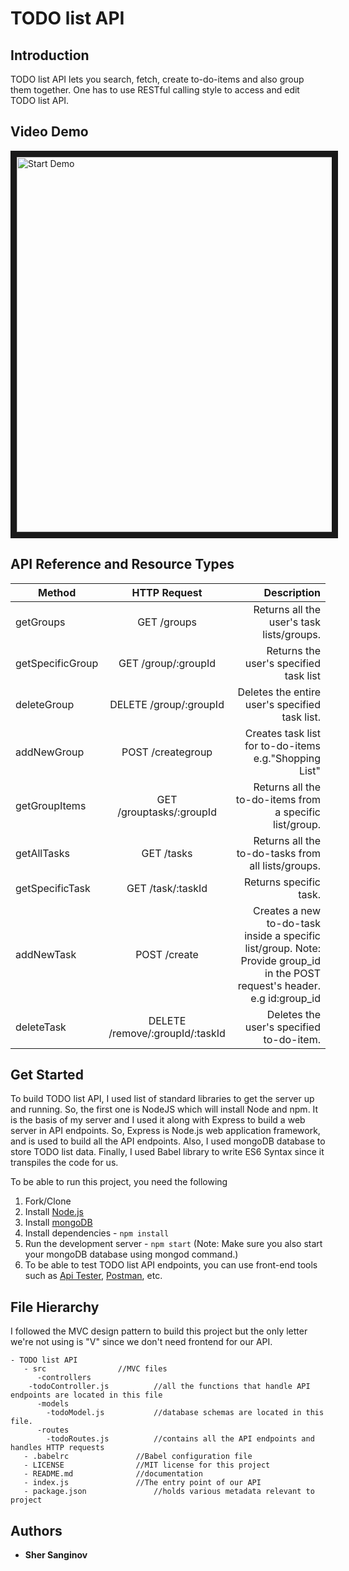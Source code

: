 # TODO list API


## Introduction

TODO list API lets you search, fetch, create to-do-items and also group them together. One has to use RESTful calling style to access and edit TODO list API.

## Video Demo

<a href="https://www.youtube.com/watch?v=XBAy-1FJA4c" target="blank"><img src="https://image.ibb.co/mctJq6/demo.jpg"
alt="Start Demo" width="1000" height="600" border="10" /></a>

## API Reference and Resource Types

| Method       	 | HTTP Request  	| Description|
| ------------- |:-------------:	| -----:      |
| getGroups     | GET  /groups           | Returns all the user's task lists/groups.|
| getSpecificGroup| GET /group/:groupId | Returns the user's specified task list |
| deleteGroup   | DELETE /group/:groupId| Deletes the entire user's specified task list. |
| addNewGroup   | POST  /creategroup    | Creates task list for to-do-items e.g."Shopping List"|
|getGroupItems  | GET  /grouptasks/:groupId | Returns all the to-do-items from a specific list/group.|
| getAllTasks   | GET  /tasks           | Returns all the to-do-tasks from all lists/groups.|
| getSpecificTask| GET  /task/:taskId  | Returns specific task.|
| addNewTask   | POST  /create         | Creates a new to-do-task inside a specific list/group. Note: Provide group_id in the POST request's header. e.g id:group_id|
| deleteTask    | DELETE  /remove/:groupId/:taskId| Deletes the user's specified to-do-item.|


## Get Started

To build TODO list API, I used list of standard libraries to get the server up and running. So, the first one is NodeJS which will install Node and npm. It is the basis of my server and I used it along with Express to build a web server in API endpoints. So, Express is Node.js web application framework, and is used to build all the API endpoints. Also, I used mongoDB database to store TODO list data. Finally, I used Babel library to write ES6 Syntax since it transpiles the code for us.

To be able to run this project, you need the following
1. Fork/Clone
1. Install [Node.js](https://nodejs.org/en/)
1. Install [mongoDB](https://www.mongodb.com/)
1. Install dependencies - `npm install`
1. Run the development server - `npm start`  (Note: Make sure you also start your mongoDB database using mongod command.)
1. To be able to test TODO list API endpoints, you can use front-end tools such as [Api Tester](https://apitester.com/), [Postman](https://www.getpostman.com/), etc.

## File Hierarchy ##

I followed the MVC design pattern to build this project but the only letter we're not using is "V" since we don't need frontend for our API.
 
```
- TODO list API
   - src   				//MVC files
      -controllers
	-todoController.js  		//all the functions that handle API endpoints are located in this file
      -models
        -todoModel.js     		//database schemas are located in this file. 
      -routes
        -todoRoutes.js   		//contains all the API endpoints and handles HTTP requests
   - .babelrc   			//Babel configuration file
   - LICENSE      			//MIT license for this project
   - README.md     			//documentation
   - index.js      			//The entry point of our API
   - package.json   			//holds various metadata relevant to project
```

## Authors

* **Sher Sanginov**

